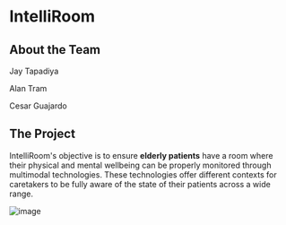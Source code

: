 # IntelliRoom

## About the Team

Jay Tapadiya


Alan Tram


Cesar Guajardo


## The Project

IntelliRoom's objective is to ensure **elderly patients** have a room where their physical and mental wellbeing can be properly monitored through multimodal technologies. These technologies offer different contexts for caretakers to be fully aware of the state of their patients across a wide range. 

![image](https://user-images.githubusercontent.com/25312712/141008506-33a5985d-8a27-4ae0-a6df-64c09bd157ad.png)
